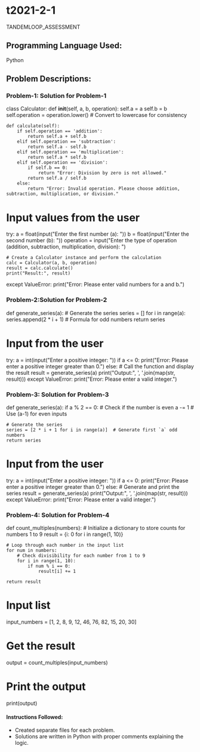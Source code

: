 # t2021-2-1
TANDEMLOOP_ASSESSMENT

## Programming Language Used:
Python

## Problem Descriptions:
### Problem-1: Solution for Problem-1
  class Calculator:
    def __init__(self, a, b, operation):
        self.a = a
        self.b = b
        self.operation = operation.lower()  # Convert to lowercase for consistency

    def calculate(self):
        if self.operation == 'addition':
            return self.a + self.b
        elif self.operation == 'subtraction':
            return self.a - self.b
        elif self.operation == 'multiplication':
            return self.a * self.b
        elif self.operation == 'division':
            if self.b == 0:
                return "Error: Division by zero is not allowed."
            return self.a / self.b
        else:
            return "Error: Invalid operation. Please choose addition, subtraction, multiplication, or division."

# Input values from the user
try:
    a = float(input("Enter the first number (a): "))
    b = float(input("Enter the second number (b): "))
    operation = input("Enter the type of operation (addition, subtraction, multiplication, division): ")

    # Create a Calculator instance and perform the calculation
    calc = Calculator(a, b, operation)
    result = calc.calculate()
    print("Result:", result)
except ValueError:
    print("Error: Please enter valid numbers for a and b.")

### Problem-2:Solution for Problem-2
  def generate_series(a):
    # Generate the series
    series = []
    for i in range(a):
        series.append(2 * i + 1)  # Formula for odd numbers
    return series

# Input from the user
try:
    a = int(input("Enter a positive integer: "))
    if a <= 0:
        print("Error: Please enter a positive integer greater than 0.")
    else:
        # Call the function and display the result
        result = generate_series(a)
        print("Output:", ', '.join(map(str, result)))
except ValueError:
    print("Error: Please enter a valid integer.")

### Problem-3: Solution for Problem-3
  def generate_series(a):
    if a % 2 == 0:  # Check if the number is even
        a -= 1  # Use (a-1) for even inputs
    
    # Generate the series
    series = [2 * i + 1 for i in range(a)]  # Generate first `a` odd numbers
    return series

# Input from the user
try:
    a = int(input("Enter a positive integer: "))
    if a <= 0:
        print("Error: Please enter a positive integer greater than 0.")
    else:
        # Generate and print the series
        result = generate_series(a)
        print("Output:", ', '.join(map(str, result)))
except ValueError:
    print("Error: Please enter a valid integer.")

### Problem-4: Solution for Problem-4
  def count_multiples(numbers):
    # Initialize a dictionary to store counts for numbers 1 to 9
    result = {i: 0 for i in range(1, 10)}
    
    # Loop through each number in the input list
    for num in numbers:
        # Check divisibility for each number from 1 to 9
        for i in range(1, 10):
            if num % i == 0:
                result[i] += 1

    return result

# Input list
input_numbers = [1, 2, 8, 9, 12, 46, 76, 82, 15, 20, 30]

# Get the result
output = count_multiples(input_numbers)

# Print the output
print(output)


#### Instructions Followed:
- Created separate files for each problem.
- Solutions are written in Python with proper comments explaining the logic.
